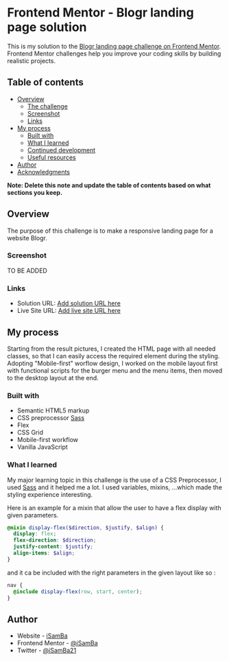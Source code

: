 # Frontend Mentor - Blogr landing page solution

This is my solution to the [Blogr landing page challenge on Frontend Mentor](https://www.frontendmentor.io/challenges/blogr-landing-page-EX2RLAApP). Frontend Mentor challenges help you improve your coding skills by building realistic projects.

## Table of contents

- [Overview](#overview)
  - [The challenge](#the-challenge)
  - [Screenshot](#screenshot)
  - [Links](#links)
- [My process](#my-process)
  - [Built with](#built-with)
  - [What I learned](#what-i-learned)
  - [Continued development](#continued-development)
  - [Useful resources](#useful-resources)
- [Author](#author)
- [Acknowledgments](#acknowledgments)

**Note: Delete this note and update the table of contents based on what sections you keep.**

## Overview

The purpose of this challenge is to make a responsive landing page for a website Blogr.

### Screenshot

TO BE ADDED

### Links

- Solution URL: [Add solution URL here](https://your-solution-url.com)
- Live Site URL: [Add live site URL here](https://your-live-site-url.com)

## My process

Starting from the result pictures, I created the HTML page with all needed classes, so that I can easily access the required element during the styling.
Adopting "Mobile-first" worflow design, I worked on the mobile layout first with functional scripts for the burger menu and the menu items, then moved to the desktop layout at the end.

### Built with

- Semantic HTML5 markup
- CSS preprocessor [Sass](https://sass-lang.com/)
- Flex
- CSS Grid
- Mobile-first workflow
- Vanilla JavaScript

### What I learned

My major learning topic in this challenge is the use of a CSS Preprocessor, I used [Sass](https://sass-lang.com/) and it helped me a lot.
I used variables, mixins, ...which made the styling experience interesting.

Here is an example for a mixin that allow the user to have a flex display with given parameters.

```scss
@mixin display-flex($direction, $justify, $align) {
  display: flex;
  flex-direction: $direction;
  justify-content: $justify;
  align-items: $align;
}
```

and it ca be included with the right parameters in the given layout like so :

```scss
nav {
  @include display-flex(row, start, center);
}
```

## Author

- Website - [iSamBa](https://ii-sam.com)
- Frontend Mentor - [@iSamBa](https://www.frontendmentor.io/profile/iSamBa)
- Twitter - [@iSamBa21](https://www.twitter.com/isamba21)

